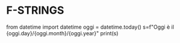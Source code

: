 # F-STRINGS

from datetime import datetime
oggi = datetime.today()
s=f"Oggi è il {oggi.day}/{oggi.month}/{oggi.year}"
print(s)
